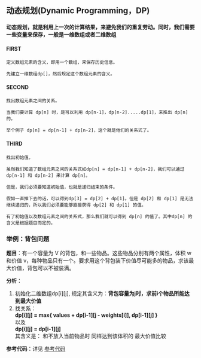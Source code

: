 ## 动态规划(Dynamic Programming，DP)
#### 动态规划，就是利用上一次的计算结果，来避免我们的重复劳动。同时，我们需要⼀些变量来保存，⼀般是⼀维数组或者⼆维数组

#### FIRST
    定义数组元素的含义，即用⼀个数组，来保存历史信息。

    先建立⼀维数组dp[]，然后规定这个数组元素的含义。
#### SECOND
    找出数组元素之间的关系。

    当我们要计算 dp[n] 时，是可以利⽤ dp[n-1]，dp[n-2].....dp[1]，来推出 dp[n] 的。

    举个例子 dp[n] = dp[n-1] + dp[n-2]，这个就是他们的关系式了。
#### THIRD
    找出初始值。

    虽然我们知道了数组元素之间的关系式如dp[n] = dp[n-1] + dp[n-2]，我们可以通过 dp[n-1] 和 dp[n-2] 来计算 dp[n]。

    但是，我们必须要知道初始值，也就是递归结束的条件。

    假如⼀直推下去的话，可以得到dp[3] = dp[2] + dp[1]。但是 dp[2] 和 dp[1] 是无法继续递归的，所以我们必须要能够直接获得 dp[2] 和 dp[1] 的值。
    
    有了初始值以及数组元素之间的关系式，那么我们就可以得到 dp[n] 的值了。其中dp[n] 的含义是根据题目而定的。
### 举例：背包问题

**题目**：有一个容量为 V 的背包，和一些物品。这些物品分别有两个属性，体积 w 和价值 v，每种物品只有一个。要求用这个背包装下价值尽可能多的物品，求该最大价值，背包可以不被装满。 

**分析**：

1. 初始化二维数组dp[i][j], 规定其含义为：**背包容量为j时，求前i个物品所能达到最大价值**
2. 找关系：  
**dp[i][j] = max{ values + dp[i-1][j - weights[i]], dp[i-1][j] }**   
以及  
**dp[i][j] = dp[i-1][j]**  
其含义是： 和不放入当前物品时 同样达到该体积的 最大价值比较

**参考代码**：详见 [参考代码](./背包问题.html)
